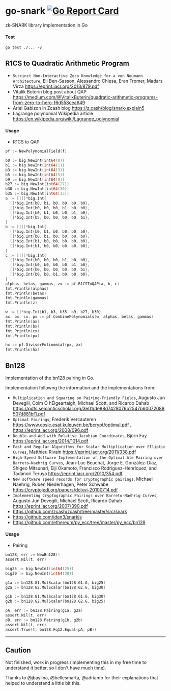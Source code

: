 # go-snark [![Go Report Card](https://goreportcard.com/badge/github.com/arnaucube/go-snark)](https://goreportcard.com/report/github.com/arnaucube/go-snark)

zk-SNARK library implementation in Go


#### Test
```
go test ./... -v
```


## R1CS to Quadratic Arithmetic Program
- `Succinct Non-Interactive Zero Knowledge for a von Neumann Architecture`, Eli Ben-Sasson, Alessandro Chiesa, Eran Tromer, Madars Virza https://eprint.iacr.org/2013/879.pdf
- Vitalik Buterin blog post about QAP https://medium.com/@VitalikButerin/quadratic-arithmetic-programs-from-zero-to-hero-f6d558cea649
- Ariel Gabizon in Zcash blog https://z.cash/blog/snark-explain5
- Lagrange polynomial Wikipedia article https://en.wikipedia.org/wiki/Lagrange_polynomial

#### Usage
- R1CS to QAP
```go
pf := NewPolynomialField(f)

b0 := big.NewInt(int64(0))
b1 := big.NewInt(int64(1))
b3 := big.NewInt(int64(3))
b5 := big.NewInt(int64(5))
b9 := big.NewInt(int64(9))
b27 := big.NewInt(int64(27))
b30 := big.NewInt(int64(30))
b35 := big.NewInt(int64(35))
a := [][]*big.Int{
  []*big.Int{b0, b1, b0, b0, b0, b0},
  []*big.Int{b0, b0, b0, b1, b0, b0},
  []*big.Int{b0, b1, b0, b0, b1, b0},
  []*big.Int{b5, b0, b0, b0, b0, b1},
}
b := [][]*big.Int{
  []*big.Int{b0, b1, b0, b0, b0, b0},
  []*big.Int{b0, b1, b0, b0, b0, b0},
  []*big.Int{b1, b0, b0, b0, b0, b0},
  []*big.Int{b1, b0, b0, b0, b0, b0},
}
c := [][]*big.Int{
  []*big.Int{b0, b0, b0, b1, b0, b0},
  []*big.Int{b0, b0, b0, b0, b1, b0},
  []*big.Int{b0, b0, b0, b0, b0, b1},
  []*big.Int{b0, b0, b1, b0, b0, b0},
}
alphas, betas, gammas, zx := pf.R1CSToQAP(a, b, c)
fmt.Println(alphas)
fmt.Println(betas)
fmt.Println(gammas)
fmt.Println(z)

w := []*big.Int{b1, b3, b35, b9, b27, b30}
ax, bx, cx, px := pf.CombinePolynomials(w, alphas, betas, gammas)
fmt.Println(ax)
fmt.Println(bx)
fmt.Println(cx)
fmt.Println(px)

hx := pf.DivisorPolinomial(px, zx)
fmt.Println(hx)
```

## Bn128
Implementation of the bn128 pairing in Go.


Implementation followng the information and the implementations from:
- `Multiplication and Squaring on Pairing-Friendly
Fields`, Augusto Jun Devegili, Colm Ó hÉigeartaigh, Michael Scott, and Ricardo Dahab https://pdfs.semanticscholar.org/3e01/de88d7428076b2547b60072088507d881bf1.pdf
- `Optimal Pairings`, Frederik Vercauteren https://www.cosic.esat.kuleuven.be/bcrypt/optimal.pdf , https://eprint.iacr.org/2008/096.pdf
- `Double-and-Add with Relative Jacobian
Coordinates`, Björn Fay https://eprint.iacr.org/2014/1014.pdf
- `Fast and Regular Algorithms for Scalar Multiplication
over Elliptic Curves`, Matthieu Rivain https://eprint.iacr.org/2011/338.pdf
- `High-Speed Software Implementation of the Optimal Ate Pairing over Barreto–Naehrig Curves`,  Jean-Luc Beuchat, Jorge E. González-Díaz, Shigeo Mitsunari, Eiji Okamoto, Francisco Rodríguez-Henríquez, and Tadanori Teruya https://eprint.iacr.org/2010/354.pdf
- `New software speed records for cryptographic pairings`, Michael Naehrig, Ruben Niederhagen, Peter Schwabe https://cryptojedi.org/papers/dclxvi-20100714.pdf
- `Implementing Cryptographic Pairings over Barreto-Naehrig Curves`, Augusto Jun Devegili, Michael Scott, Ricardo Dahab https://eprint.iacr.org/2007/390.pdf
- https://github.com/zcash/zcash/tree/master/src/snark
- https://github.com/iden3/snarkjs
- https://github.com/ethereum/py_ecc/tree/master/py_ecc/bn128


#### Usage

- Pairing
```go
bn128, err := NewBn128()
assert.Nil(t, err)

big25 := big.NewInt(int64(25))
big30 := big.NewInt(int64(30))

g1a := bn128.G1.MulScalar(bn128.G1.G, big25)
g2a := bn128.G2.MulScalar(bn128.G2.G, big30)

g1b := bn128.G1.MulScalar(bn128.G1.G, big30)
g2b := bn128.G2.MulScalar(bn128.G2.G, big25)

pA, err := bn128.Pairing(g1a, g2a)
assert.Nil(t, err)
pB, err := bn128.Pairing(g1b, g2b)
assert.Nil(t, err)
assert.True(t, bn128.Fq12.Equal(pA, pB))
```


---

## Caution
Not finished, work in progress (implementing this in my free time to understand it better, so I don't have much time).

Thanks to @jbaylina, @bellesmarta, @adriamb for their explanations that helped to understand a little bit this.
